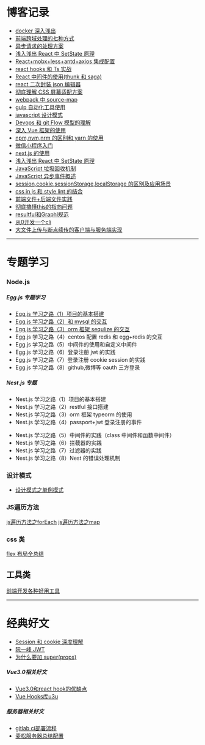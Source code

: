 # 博客记录

- [docker 深入浅出](./1/docker1.md)
- [前端跨域处理的七种方式](./1/前端跨域处理的几种方式.md)
- [异步请求的处理方案](./1/异步请求的处理方案.md)
- [浅入浅出 React 中 SetState 原理](./1/浅入浅出React中SetState原理.md)
- [React+mobx+less+antd+axios 集成配置](./1/React+mobx+less+antd+axios集成配置.md)
- [react hooks 和 Ts 实战](./1/hookTs.md)
- [React 中间件的使用(thunk 和 saga)](<./1/React中间件的使用(thunk和saga).md>)
- [react 二次封装 json 编辑器](./1/json.md)
- [彻底理解 CSS 屏幕适配方案](./1/彻底理解CSS屏幕适配方案.md)
- [webpack 中 source-map](./1/2.md)
- [gulp 自动化工具使用](./1/gulp自动化工具.md)
- [javascript 设计模式](./1/设计模式1.md)
- [Devops 和 git Flow 模型的理解](./1/Devops.md)
- [深入 Vue 框架的使用](./1/深入理解Vue框.md)
- [npm,nvm,nrm 的区别和 yarn 的使用](./1/yarn.md)
- [微信小程序入门](./1/微信小程序入门.md)
- [next.js 的使用](./1/next.js的使用.md)
- [浅入浅出 React 中 SetState 原理](./1/浅入浅出React中SetState原理.md)
- [JavaScript 垃圾回收机制](./1/JavaScript垃圾回收机制.md)
- [JavaScript 异步事件概述](./1/JavaScript异步事件概述.md)
- [session,cookie,sessionStorage,localStorage 的区别及应用场景](./1/session,cookie,sessionStorage,localStorage的区别及应用场景.md)
- [css in js 和 style lint 的结合](./1/stylelint.md)
- [前端文件+后端文件实践](./文件/大文件上传与断点续传的客户端与服务端实现.md)
- [彻底搞懂this的指向问题](./基础知识类/js基础/彻底搞懂this指向.md)
- [resultful和Graphl规范](./后端/Restful和Graphl规范.md)
- [从0开发一个cli](./基础知识类/从0开发一个cli.md)
- [大文件上传与断点续传的客户端与服务端实现](./文件/大文件上传与断点续传的客户端与服务端实现.md)


---

# 专题学习
### Node.js

##### Egg.js 专题学习

- [Egg.js 学习之路（1）项目的基本搭建](./egg/Egg.js学习之路（1）项目的基本搭建.md)
- [Egg.js 学习之路（2）和 mysql 的交互](./egg/Egg.js学习之路（2）和mysql的交互.md)
- [Egg.js 学习之路（3）orm 框架 sequlize 的交互](./egg/Egg.js学习之路（3）orm框架sequlize的交互.md)
- Egg.js 学习之路（4）centos 配置 redis 和 egg+redis 的交互
- Egg.js 学习之路（5）中间件的使用和自定义中间件
- Egg.js 学习之路（6）登录注册 jwt 的实践
- Egg.js 学习之路（7）登录注册 cookie session 的实践
- Egg.js 学习之路（8）github,微博等 oauth 三方登录

#####  Nest.js 专题

- Nest.js 学习之路（1）项目的基本搭建
- Nest.js 学习之路（2）restful 接口搭建
- Nest.js 学习之路（3）orm 框架 typeorm 的使用
- Nest.js 学习之路（4）passport+jwt 登录注册的事件

* Nest.js 学习之路（5）中间件的实践（class 中间件和函数中间件）
* Nest.js 学习之路（6）拦截器的实践
* Nest.js 学习之路（7）过滤器的实践
* Nest.js 学习之路（8）Nest 的错误处理机制

### 设计模式

- [设计模式之单例模式](./设计模式/单例模式.md)

### JS遍历方法

[js遍历方法之forEach](./基础知识类/遍历方法/JS遍历方法之ForEach.md)
[js遍历方法之map](./基础知识类/遍历方法/JS遍历方法之map.md)

### css 类

[flex 布局全总结](./基础知识类/flex布局.md)

## 工具类

[前端开发各种好用工具](./1/Util.md)

---

# 经典好文

- [Session 和 cookie 深度理解](https://www.jianshu.com/p/25802021be63)
- [阮一峰 JWT](https://segmentfault.com/a/1190000017248226)
- [为什么要加 super(props)](https://overreacted.io/zh-hans/why-do-we-write-super-props/)

##### Vue3.0相关好文
- [Vue3.0和react hook的优缺点](https://www.cnblogs.com/chengxuyuanaa/p/13071160.html)
- [Vue Hooks库u3u](https://github.com/u3u/vue-hooks)

##### 服务器相关好文
- [gitlab ci部署流程](https://mp.weixin.qq.com/s/c8P69DRy--kg8hgA8mQwvg)
- [麦松服务器总结配置](https://blog.csdn.net/qq_40121685/article/details/102504131)